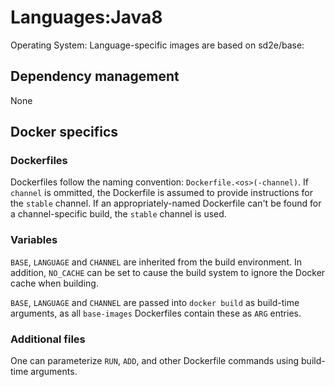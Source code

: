 # Languages:Java8

Operating System: Language-specific images are based on sd2e/base:<os>

## Dependency management

None

## Docker specifics

### Dockerfiles

Dockerfiles follow the naming convention: `Dockerfile.<os>(-channel)`. If
`channel` is ommitted, the Dockerfile is assumed to provide instructions
for the `stable` channel. If an appropriately-named Dockerfile can't be
found for a channel-specific build, the `stable` channel is used.

### Variables

`BASE`, `LANGUAGE` and `CHANNEL` are inherited from the build environment. In
addition, `NO_CACHE` can be set to cause the build system to ignore the Docker
cache when building.

`BASE`, `LANGUAGE` and `CHANNEL` are passed into `docker build` as build-time
arguments, as all `base-images` Dockerfiles contain these as `ARG` entries.

### Additional files

One can parameterize `RUN`, `ADD`, and other Dockerfile commands using
build-time arguments.
